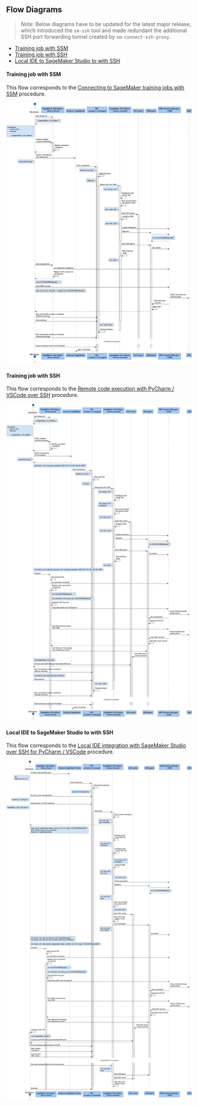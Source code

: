 ## Flow Diagrams

> *Note*: Below diagrams have to be updated for the latest major release, which introduced the `sm-ssh` tool and made redundant the additional SSH port forwarding tunnel created by `sm-connect-ssh-proxy`.

- [Training job with SSM](#training-job-with-ssm)
- [Training job with SSH](#training-job-with-ssh)
- [Local IDE to SageMaker Studio to with SSH](#local-ide-to-sagemaker-studio-to-with-ssh)


#### Training job with SSM

This flow corresponds to the [Connecting to SageMaker training jobs with SSM](README.md#training) procedure.

![Screenshot - Training job with SSM](images/Flow_Train_SSM.png)


#### Training job with SSH

This flow corresponds to the [Remote code execution with PyCharm / VSCode over SSH](README.md#remote-interpreter) procedure.

![Screenshot - Training job with SSH](images/Flow_Train_SSH.png)


#### Local IDE to SageMaker Studio to with SSH

This flow corresponds to the [Local IDE integration with SageMaker Studio over SSH for PyCharm / VSCode](README.md#studio) procedure.

![Screenshot - Local IDE to SageMaker Studio to with SSH](images/Flow_IDE.png)
